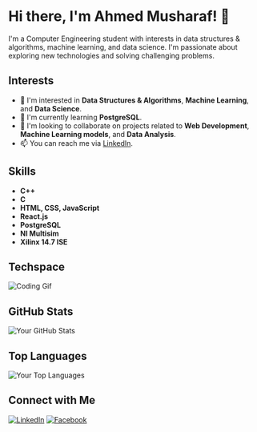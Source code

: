 <!-- Header -->
# Hi there, I'm Ahmed Musharaf! 👋

<!-- Introduction -->
I'm a Computer Engineering student with interests in data structures & algorithms, machine learning, and data science. I'm passionate about exploring new technologies and solving challenging problems.

<!-- Interests -->
## Interests
- 👀 I'm interested in **Data Structures & Algorithms**, **Machine Learning**, and **Data Science**.
- 🌱 I'm currently learning **PostgreSQL**.
- 🚀 I'm looking to collaborate on projects related to **Web Development**, **Machine Learning models**, and **Data Analysis**.
- 📫 You can reach me via [LinkedIn](https://www.linkedin.com/in/ahmed-m-31968bba/).

<!-- Skills -->
## Skills
- **C++**
- **C**
- **HTML, CSS, JavaScript**
- **React.js**
- **PostgreSQL**
- **NI Multisim**
- **Xilinx 14.7 ISE**

<!-- Gifs -->
## Techspace
![Coding Gif](https://media.giphy.com/media/ZVik7pBtu9dNS/giphy.gif)


<!-- GitHub Stats -->
## GitHub Stats
![Your GitHub Stats](https://github-readme-stats.vercel.app/api?username=ahmedmusharaf31&show_icons=true&theme=radical)

<!-- Top Languages -->
## Top Languages
![Your Top Languages](https://github-readme-stats.vercel.app/api/top-langs/?username=ahmedmusharaf31&layout=compact)

<!-- Footer -->
## Connect with Me
[![LinkedIn](https://img.shields.io/badge/LinkedIn-Connect-blue)](https://www.linkedin.com/in/ahmed-m-31968bba/)
[![Facebook](https://img.shields.io/badge/Facebook-Connect-blue)](https://www.facebook.com/profile.php?id=100005266099290)
